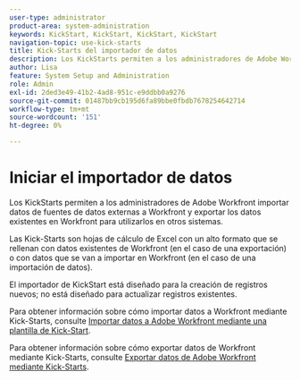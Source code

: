 ```yaml
---
user-type: administrator
product-area: system-administration
keywords: KickStart, KickStart, KickStart, KickStart
navigation-topic: use-kick-starts
title: Kick-Starts del importador de datos
description: Los KickStarts permiten a los administradores de Adobe Workfront importar datos de fuentes de datos externas a Workfront y exportar los datos existentes en Workfront para utilizarlos en otros sistemas.
author: Lisa
feature: System Setup and Administration
role: Admin
exl-id: 2ded3e49-41b2-4ad8-951c-e9ddbb0a9276
source-git-commit: 01487bb9cb195d6fa89bbe0fbdb7678254642714
workflow-type: tm+mt
source-wordcount: '151'
ht-degree: 0%

---
```


# Iniciar el importador de datos

Los KickStarts permiten a los administradores de Adobe Workfront importar datos de fuentes de datos externas a Workfront y exportar los datos existentes en Workfront para utilizarlos en otros sistemas.

Las Kick-Starts son hojas de cálculo de Excel con un alto formato que se rellenan con datos existentes de Workfront (en el caso de una exportación) o con datos que se van a importar en Workfront (en el caso de una importación de datos).

El importador de KickStart está diseñado para la creación de registros nuevos; no está diseñado para actualizar registros existentes.

Para obtener información sobre cómo importar datos a Workfront mediante Kick-Starts, consulte [Importar datos a Adobe Workfront mediante una plantilla de Kick-Start](../../../administration-and-setup/manage-workfront/using-kick-starts/import-data-via-kickstarts.md).

Para obtener información sobre cómo exportar datos de Workfront mediante Kick-Starts, consulte [Exportar datos de Adobe Workfront mediante Kick-Starts](../../../administration-and-setup/manage-workfront/using-kick-starts/export-data-from-wf-via-kick-starts.md).
